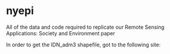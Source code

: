 # nyepi
All of the data and code required to replicate our Remote Sensing Applications: Society and Environment paper

In order to get the IDN_adm3 shapefile, got to the following site:

